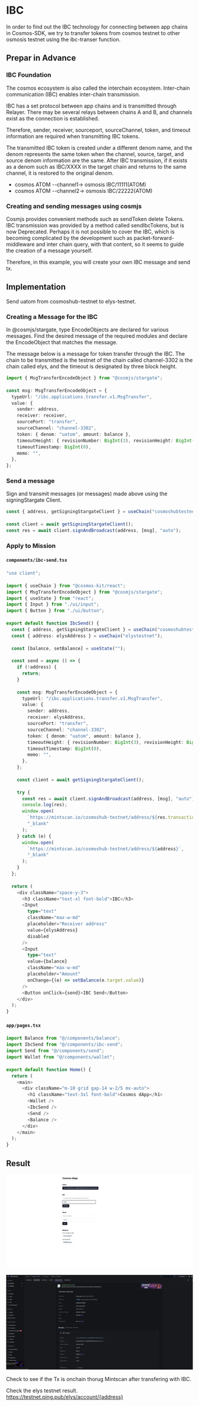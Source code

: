 # IBC

In order to find out the IBC technology for connecting between app chains in Cosmos-SDK, we try to transfer tokens from cosmos testnet to other osmosis testnet using the ibc-transer function.

## Prepar in Advance

### IBC Foundation

The cosmos ecosystem is also called the interchain ecosystem.
Inter-chain communication (IBC) enables inter-chain transmission.

IBC has a set protocol between app chains and is transmitted through Relayer. There may be several relays between chains A and B, and channels exist as the connection is established.

Therefore, sender, receiver, sourceport, sourceChannel, token, and timeout information are required when transmitting IBC tokens.

The transmitted IBC token is created under a different denom name, and the denom represents the same token when the channel, source, target, and source denom information are the same. After IBC transmission, if it exists as a denom such as IBC/XXXX in the target chain and returns to the same channel, it is restored to the original denom.

- cosmos ATOM --channel1-> osmosis IBC/11111(ATOM)
- cosmos ATOM --channel2-> osmosis IBC/22222(ATOM)

### Creating and sending messages using cosmjs

Cosmjs provides convenient methods such as sendToken delete Tokens. IBC transmission was provided by a method called sendIbcTokens, but is now Deprecated. Perhaps it is not possible to cover the IBC, which is becoming complicated by the development such as packet-forward-middleware and inter chain query, with that content, so it seems to guide the creation of a message yourself.

Therefore, in this example, you will create your own IBC message and send tx.

## Implementation

Send uatom from cosmoshub-testnet to elys-testnet.

### Creating a Message for the IBC

In @cosmjs/stargate, type EncodeObjects are declared for various messages. Find the desired message of the required modules and declare the EncodeObject that matches the message.

The message below is a message for token transfer through the IBC. The chain to be transmitted is the testnet of the chain called channel-3302 is the chain called elys, and the timeout is designated by three block height.
```ts
import { MsgTransferEncodeObject } from "@cosmjs/stargate";

const msg: MsgTransferEncodeObject = {
  typeUrl: "/ibc.applications.transfer.v1.MsgTransfer",
  value: {
    sender: address,
    receiver: receiver,
    sourcePort: "transfer",
    sourceChannel: "channel-3302",
    token: { denom: "uatom", amount: balance },
    timeoutHeight: { revisionNumber: BigInt(3), revisionHeight: BigInt(0) },
    timeoutTimestamp: BigInt(0),
    memo: "",
  },
};
```

### Send a message

Sign and transmit messages (or messages) made above using the signingStargate Client.
```ts
const { address, getSigningStargateClient } = useChain("cosmoshubtestnet");

const client = await getSigningStargateClient();
const res = await client.signAndBroadcast(address, [msg], "auto");
```

### Apply to Mission

#### **`components/ibc-send.tsx`**

```ts
"use client";

import { useChain } from "@cosmos-kit/react";
import { MsgTransferEncodeObject } from "@cosmjs/stargate";
import { useState } from "react";
import { Input } from "./ui/input";
import { Button } from "./ui/button";

export default function IbcSend() {
  const { address, getSigningStargateClient } = useChain("cosmoshubtestnet");
  const { address: elysAddress } = useChain("elystestnet");

  const [balance, setBalance] = useState("");

  const send = async () => {
    if (!address) {
      return;
    }

    const msg: MsgTransferEncodeObject = {
      typeUrl: "/ibc.applications.transfer.v1.MsgTransfer",
      value: {
        sender: address,
        receiver: elysAddress,
        sourcePort: "transfer",
        sourceChannel: "channel-3302",
        token: { denom: "uatom", amount: balance },
        timeoutHeight: { revisionNumber: BigInt(3), revisionHeight: BigInt(0) },
        timeoutTimestamp: BigInt(0),
        memo: "",
      },
    };

    const client = await getSigningStargateClient();

    try {
      const res = await client.signAndBroadcast(address, [msg], "auto");
      console.log(res);
      window.open(
        `https://mintscan.io/cosmoshub-testnet/address/${res.transactionHash}`,
        "_blank"
      );
    } catch (e) {
      window.open(
        `https://mintscan.io/cosmoshub-testnet/address/${address}`,
        "_blank"
      );
    }
  };

  return (
    <div className="space-y-3">
      <h3 className="text-xl font-bold">IBC</h3>
      <Input
        type="text"
        className="max-w-md"
        placeholder="Receiver address"
        value={elysAddress}
        disabled
      />
      <Input
        type="text"
        value={balance}
        className="max-w-md"
        placeholder="Amount"
        onChange={(e) => setBalance(e.target.value)}
      />
      <Button onClick={send}>IBC Send</Button>
    </div>
  );
}
```

#### **`app/pages.tsx`**

```ts
import Balance from "@/components/balance";
import IbcSend from "@/components/ibc-send";
import Send from "@/components/send";
import Wallet from "@/components/wallet";

export default function Home() {
  return (
    <main>
      <div className="m-10 grid gap-14 w-2/5 mx-auto">
        <h1 className="text-3xl font-bold">Cosmos dApp</h1>
        <Wallet />
        <IbcSend />
        <Send />
        <Balance />
      </div>
    </main>
  );
}
```

## Result

![m6-1](../../images/m6-1.png)

![m6-2](../../images/m6-2.png)

Check to see if the Tx is onchain thorug Mintscan after transfering with IBC.

Check the elys testnet result. https://testnet.ping.pub/elys/account/{address}
